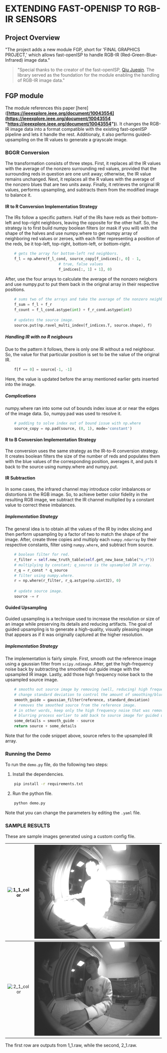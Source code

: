 # EXTENDING FAST-OPENISP TO RGB-IR SENSORS

## Project Overview
"The project adds a new module FGP, short for 'FINAL GRAPHICS PROJECT,' which allows fast-openISP to handle RGB-IR (Red-Green-Blue-Infrared) image data."

>"Special thanks to the creator of the fast-openISP, [Qiu Jueqin](https://github.com/QiuJueqin). The library served as the foundation for the module enabling the handling of RGB-IR image data."

## FGP module
The module references this paper [here](**[https://ieeexplore.ieee.org/document/10043554](https://ieeexplore.ieee.org/document/10043554 "https://ieeexplore.ieee.org/document/10043554")**). It changes the RGB-IR image data into a format compatible with the existing fast-openISP pipeline and lets it handle the rest. Additionaly, it also performs guided-upsampling on the IR values to generate a grayscale image.

### BGGR Conversion
The transformation consists of three steps. First, it replaces all the IR values with the average of the nonzero surrounding red values, provided that the surrounding reds in question are one unit away; otherwise, the IR value remains unchanged. Next, it replaces all the R values with the average of the nonzero blues that are two units away. Finally, it retrieves the original IR values, performs upsampling, and subtracts them from the modified image to balance it.

#### IR to R Conversion Implementation Strategy
The IRs follow a specific pattern. Half of the IRs have reds as their bottom-left and top-right neighbors, leaving the opposite for the other half. So, the strategy is to first build numpy boolean filters (or mask if you will) with the shape of the halves and use numpy.where to get numpy array of neighboring red values or zeroes, with each filter representing a position of the reds, be it top-left, top-right, bottom-left, or bottom-right. 
```python
    # gets the array for bottom-left red neighbors.
    f_l = np.where(f_l_cond, source_copy[f_indices[:, 0] - 1, 
    					# true, false values
    					f_indices[:, 1] + 1], 0)
```
After, use the four arrays to calculate the average of the nonzero neigbors and use numpy.put to put them back in the original array in their respective positions.
```python
    # sums two of the arrays and take the average of the nonzero neighbors.
    f_sum = f_l + f_r
    f_count = f_l_cond.astype(int) + f_r_cond.astype(int)
    
    # updates the source image.
    source.put(np.ravel_multi_index(f_indices.T, source.shape), f)
```

##### Handling IR with no R neigbours
Due to the pattern it follows, there is only one IR without a red neighbour. So, the value for that particular position is set to be the value of the original IR.
```python
    f[f == 0] = source[-1, -1]
```
Here,  the value is updated before the array mentioned earlier gets inserted into the image.

##### Complications
numpy.where ran into some out of bounds index issue at or near the edges of the image data. So, numpy.pad was used to resolve it.
```python
    # padding to solve index out of bound issue with np.where
    source_copy = np.pad(source, (0, 1), mode='constant')
```

#### R to B Conversion Implementation Strategy
The conversion uses the same strategy as the IR-to-R conversion strategy. It creates boolean filters the size of the number of reds and populates them with the blue values of the corresponding position, averages it, and puts it back to the source using numpy.where and numpy.put.

#### IR Subtraction
In some cases, the infrared channel may introduce color imbalances or distortions in the RGB image. So, to achieve better color fidelity in the resulting RGB image, we subtract the IR channel multiplied by a constant value to correct these imbalances.

##### Implementation Strategy
The general idea is to obtain all the values of the IR by index slicing and then perform upsampling by a factor of two to match the shape of the image. After, create three copies and multiply each `numpy.ndarray` by their respective constants, filter using `numpy.where`, and subtract from source.
```python
    # boolean filter for red.
    r_filter = self.new_truth_table(self.get_new_base_table("n_r"))
    # multiplying by constant; q_source is the upsampled IR array.
    r_q = r_const * q_source
    # filter using numpy.where.
    r = np.where(r_filter, r_q.astype(np.uint32), 0)
    
    # update source image.
    source -= r
```

#### Guided Upsampling
Guided upsampling is a technique used to increase the resolution or size of an image while preserving its details and reducing artifacts. The goal of guided upsampling is to generate a high-quality, visually pleasing image that appears as if it was originally captured at the higher resolution. 

##### Implementation Strategy
The implementation is fairly simple. First, smooth out the reference image using a gaussian filter from `scipy.ndimage`. After, get the high-frequency noise back by subtracting the smoothed out guide image with the upsampled IR image. Lastly, add those high frequency noise back to the upsampled source image.
```python
    # smooths out source image by removing (well, reducing) high frequency noise.
    # change standard deviation to control the amount of smoothing/blurring.
    smooth_guide = gaussian_filter(reference, standard_deviation)
    # removes the smoothed source from the reference image.
    # in other words, keep only the high frequency noise that was removed in the
    # blurring process earlier to add back to source image for guided upsampling.
    some_details = smooth_guide - source
    return source + some_details
```
Note that for the code snippet above, source refers to the upsampled IR array.

### Running the Demo
To run the `demo.py` file, do the following two steps:

1. Install the dependencies.
```bash
    pip install -r requirements.txt
```
2. Run the python file.
```bash
    python demo.py
```
Note that you can change the parameters by editing the `.yaml` file.

### SAMPLE RESULTS
These are sample images generated using a custom config file.

| ![1_1_color](FGP/fgp_1_1.png) | ![1_1_grayscale](FGP/fgp_grayscale_1_1.png) |
|:---:|:---:|
| ![2_1_color](FGP/fgp_2_1.png) | ![2_1_grayscale](FGP/fgp_grayscale_2_1.png) |

The first row are outputs from 1_1.raw, while the second, 2_1.raw.
